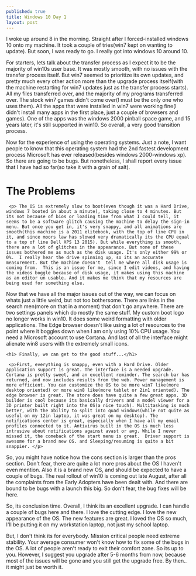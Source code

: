 ```yaml
---
published: true
title: Windows 10 Day 1
layout: post
---
```

<p>I woke up around 8 in the morning. Straight after I forced-installed windows 10 onto my machine. It took a couple of tries(win7 kept on wanting to update). But soon, I was ready to go.  I really got into windows 10 around 10.  </p>




  <p>  For starters, lets talk about the transfer process as I expect it to be the majority of win10s user base. It was mostly smooth, with no issues with the transfer process itself. But win7 seemed to prioritize its own updates, and pretty much every other action more than the upgrade process itself(with the machine restarting for win7 updates just as the transfer process starts). All my files transferred over, and the majority of my programs transferred over. The stock win7 games didn't come over(I must be the only one who uses them). All the apps that were installed in win7 were working fine(I didn't install many apps in the first place, just a couple of browsers and games). One of the apps was the windows 2000 pinball space game, and 15 years later, it's still supported in win10.   So overall, a very good transition process. </p>

   <p> Now for the experience of using the operating systems. Just a note, I want people to know that this operating system had the 2nd fastest development process Microsoft has ever released(besides windows 2000-windows xp). So there are going to be bugs. But nonetheless, I shall report every issue that I have had so far(so take it with a grain of salt). </p>

<h1> The Problems</h1>

     <p> The OS is extremely slow to boot(even though it was a Hard Drive, windows 7 booted in about a minute), taking close to 4 minutes. But its not because of bios or loading time from what I could tell, it seems to be a software glitch causing the machine to delay the sign-in menu. But once you get in, it's very snappy, and all animations are smooth(this machine is a 2011 elitebook, with the top of line CPU in it, and since moors law has slowed very dramatically its the CPU equal to a top of line Dell XPS 13 2015). But while everything is smooth, there are a lot of glitches in the appearance. But none of these issues bothered me as much as the disk usage. It's only either 99% or 0%.  I really hear the drive spinning up, so its an accurate measurement. But the machine doesn't  tell me where all disk usage is coming from.  This is an issue for me, since I edit videos, and having the videos boggle because of disk usage, it makes using this machine as an editor un usable. And it makes me think that my resources are being used for something else. 

 <p>    Now that we have all the major issues out of the way, we can focus on whats just a little weird, but not too bothersome. There are links in the search men(more on that in a moment) that don't go anywhere. There are two settings panels which do mostly the same stuff. My custom boot logo no longer works in win10. It does some weird formatting with older applications.  The Edge browser doesn't like using a lot of resources to the point where it boggles down when I am only using 10% CPU usage. You need a Microsoft account to use Cortana. And last of all the interface might alienate win8 users with the extremely small icons. </p>

    <h1> Finally, we can get to the good stuff...</h1>

     <p>First, everything is snappy, even with a Hard Drive. Older application support is great. The interface is a needed upgrade. Cortana is pretty sweet, and an excellent reminder. The search bar has returned, and now includes results from the web. Power management is more efficient. You can customize the OS to be more win7 like(more desktop oriented) or more win8 like(more tablet or 2in1 oriented). The edge browser is great. The store does have quite a few great apps. 3D builder is cool because its basically drivers and a model viewer for a 3D printer built right into the OS(a nice touch). Multitasking is much better, with the ability to split into quad windows(while not quite as useful on my 12in laptop, it was great on my desktop). The notifications center is great, especially when I have all my email profiles connected to it. Antivirus built in the OS is much less intrusive about notifications against avast or avg. While I never missed it, the comeback of the start menu is great.  Driver support is awesome for a brand new OS. and Sleeping/resuming is quite a bit snappier. </p>

   <p>  So, you might have notice how the cons section is larger than the pros section. Don't fear, there are quite a lot more pros about the OS I haven't even mention. Also it is a brand new OS, and should be expected to have a couple of bugs. The real rollout of win10 is coming out late August, after all the complaints from the Early Adopters have been dealt with. And there are bound to be bugs with a launch this big. So don't fear, the bug fixes will be here. </p>

   <p> So, its conclusion time. Overall, I think its an excellent upgrade. I can handle a couple of bugs here and there. I love the cutting edge. I love the new appearance of the OS. The new features are great. I loved the OS so much, I'll be putting it on my workstation laptop, not just my school laptop. </p> 

   <p> But, I don't think its for everybody. Mission critical people need extreme stability. Your average consumer won't know how to fix some of the bugs in the OS. A lot of people aren't ready to exit their comfort zone.   So its up to you. However, I suggest you upgrade after 5-6 months from now, because most of the issues will be gone and you still get the upgrade free. By then.. it might just be worth it.</p>